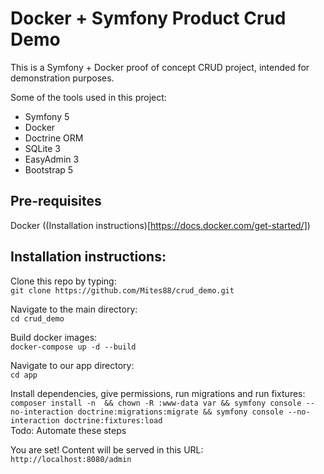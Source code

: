 # Docker + Symfony Product Crud Demo
This is a Symfony + Docker proof of concept CRUD project, intended for demonstration purposes.

Some of the tools used in this project:
- Symfony 5
- Docker
- Doctrine ORM
- SQLite 3
- EasyAdmin 3
- Bootstrap 5

## Pre-requisites
Docker ((Installation instructions)[https://docs.docker.com/get-started/])

## Installation instructions:
Clone this repo by typing:  
`git clone https://github.com/Mites88/crud_demo.git`

Navigate to the main directory:  
`cd crud_demo`

Build docker images:  
`docker-compose up -d --build`

Navigate to our app directory:  
`cd app`

Install dependencies, give permissions, run migrations and run fixtures:  
`composer install -n  && chown -R :www-data var && symfony console --no-interaction doctrine:migrations:migrate && symfony console --no-interaction doctrine:fixtures:load`  
Todo: Automate these steps

You are set! Content will be served in this URL:  
`http://localhost:8080/admin`
